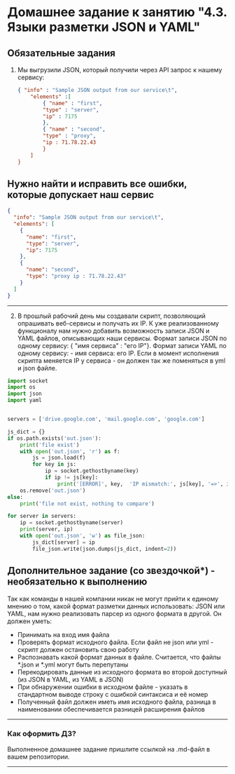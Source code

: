 # Домашнее задание к занятию "4.3. Языки разметки JSON и YAML"

## Обязательные задания

1. Мы выгрузили JSON, который получили через API запрос к нашему сервису:
	```json
    { "info" : "Sample JSON output from our service\t",
        "elements" :[
            { "name" : "first",
            "type" : "server",
            "ip" : 7175 
            },
            { "name" : "second",
            "type" : "proxy",
            "ip : 71.78.22.43
            }
        ]
    }
	```
  Нужно найти и исправить все ошибки, которые допускает наш сервис
---
```json
{
  "info": "Sample JSON output from our service\t",
  "elements": [
    {
      "name": "first",
      "type": "server",
      "ip": 7175
    },
    {
      "name": "second",
      "type": "proxy ip : 71.78.22.43"
    }
  ]
}
```
---
2. В прошлый рабочий день мы создавали скрипт, позволяющий опрашивать веб-сервисы и получать их IP. К уже реализованному функционалу нам нужно добавить возможность записи JSON и YAML файлов, описывающих наши сервисы. Формат записи JSON по одному сервису: { "имя сервиса" : "его IP"}. Формат записи YAML по одному сервису: - имя сервиса: его IP. Если в момент исполнения скрипта меняется IP у сервиса - он должен так же поменяться в yml и json файле.
```python
import socket
import os
import json
import yaml


servers = ['drive.google.com', 'mail.google.com', 'google.com']

js_dict = {}
if os.path.exists('out.json'):
    print('file exist')
    with open('out.json', 'r') as f:
        js = json.load(f)
        for key in js:
            ip = socket.gethostbyname(key)
            if ip != js[key]:
                print('[ERROR]', key,  'IP mismatch:', js[key], '=>', ip)
    os.remove('out.json')
else:
    print('file not exist, nothing to compare')

for server in servers:
    ip = socket.gethostbyname(server)
    print(server, ip)
    with open('out.json', 'w') as file_json:
        js_dict[server] = ip
        file_json.write(json.dumps(js_dict, indent=2))
```
## Дополнительное задание (со звездочкой*) - необязательно к выполнению

Так как команды в нашей компании никак не могут прийти к единому мнению о том, какой формат разметки данных использовать: JSON или YAML, нам нужно реализовать парсер из одного формата в другой. Он должен уметь:
   * Принимать на вход имя файла
   * Проверять формат исходного файла. Если файл не json или yml - скрипт должен остановить свою работу
   * Распознавать какой формат данных в файле. Считается, что файлы *.json и *.yml могут быть перепутаны
   * Перекодировать данные из исходного формата во второй доступный (из JSON в YAML, из YAML в JSON)
   * При обнаружении ошибки в исходном файле - указать в стандартном выводе строку с ошибкой синтаксиса и её номер
   * Полученный файл должен иметь имя исходного файла, разница в наименовании обеспечивается разницей расширения файлов

---

### Как оформить ДЗ?

Выполненное домашнее задание пришлите ссылкой на .md-файл в вашем репозитории.

---